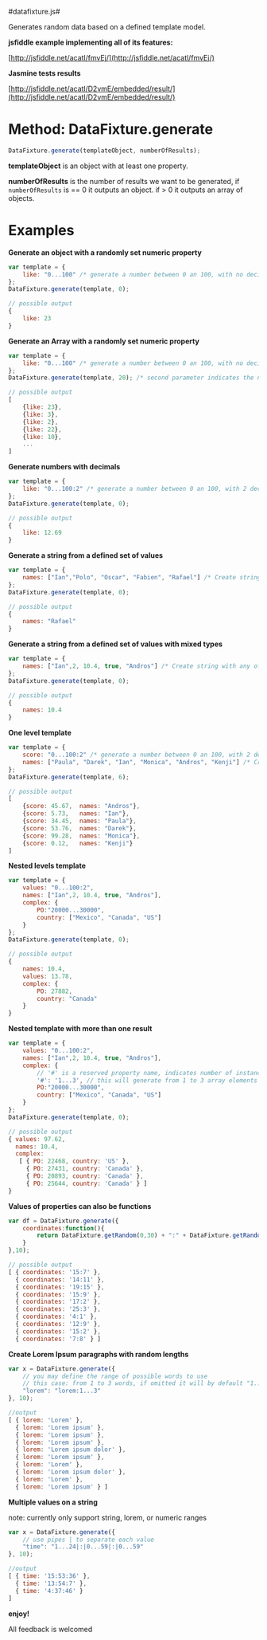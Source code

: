 #datafixture.js#

Generates random data based on a defined template model.

**jsfiddle example implementing all of its features:**

[http://jsfiddle.net/acatl/fmvEj/](http://jsfiddle.net/acatl/fmvEj/)

**Jasmine tests results**

[http://jsfiddle.net/acatl/D2vmE/embedded/result/](http://jsfiddle.net/acatl/D2vmE/embedded/result/)

# Method: DataFixture.generate

```js
DataFixture.generate(templateObject, numberOfResults);
````

**templateObject**
is an object with at least one property.

**numberOfResults**
is the number of results we want to be generated, if `numberOfResults` is == 0 it outputs an object. if > 0 it outputs an array of objects.

# Examples

**Generate an object with a randomly set numeric property**

```js
var template = {
	like: "0...100" /* generate a number between 0 an 100, with no decimals */
};
DataFixture.generate(template, 0);

// possible output
{
	like: 23
}

```

**Generate an Array with a randomly set numeric property**

```js
var template = {
	like: "0...100" /* generate a number between 0 an 100, with no decimals */
};
DataFixture.generate(template, 20); /* second parameter indicates the number of elements */

// possible output
[
	{like: 23},
	{like: 3},
	{like: 2},
	{like: 22},
	{like: 10},
	...
]

```


**Generate numbers with decimals**

```js
var template = {
	like: "0...100:2" /* generate a number between 0 an 100, with 2 decimals */
};
DataFixture.generate(template, 0);

// possible output
{
	like: 12.69
}

```

**Generate a string from a defined set of values**

```js
var template = {
	names: ["Ian","Polo", "Oscar", "Fabien", "Rafael"] /* Create string with any of the values from the array */
};
DataFixture.generate(template, 0);

// possible output
{
	names: "Rafael"
}

```

**Generate a string from a defined set of values with mixed types**

```js
var template = {
	names: ["Ian",2, 10.4, true, "Andros"] /* Create string with any of the values from the array */
};
DataFixture.generate(template, 0);

// possible output
{
	names: 10.4
}

```

**One level template**

```js
var template = {
	score: "0...100:2" /* generate a number between 0 an 100, with 2 decimals */
	names: ["Paula", "Darek", "Ian", "Monica", "Andros", "Kenji"] /* Create string with any of the values from the array */
};
DataFixture.generate(template, 6);

// possible output
[
	{score: 45.67,	names: "Andros"},
	{score: 5.73,	names: "Ian"},
	{score: 34.45,	names: "Paula"},
	{score: 53.76,	names: "Darek"},
	{score: 99.28,	names: "Monica"},
	{score: 0.12,	names: "Kenji"}
]

```


**Nested levels template**

```js
var template = {
	values: "0...100:2", 
	names: ["Ian",2, 10.4, true, "Andros"], 
	complex: {
		PO:"20000...30000",
		country: ["Mexico", "Canada", "US"]
	}
};
DataFixture.generate(template, 0);

// possible output
{
	names: 10.4,
	values: 13.78,
	complex: {
		PO: 27882,
		country: "Canada"
	}
}

```

**Nested template with more than one result**

```js
var template = {
	values: "0...100:2", 
	names: ["Ian",2, 10.4, true, "Andros"], 
	complex: {
        // '#' is a reserved property name, indicates number of instances
		'#': '1...3', // this will generate from 1 to 3 array elements
		PO:"20000...30000",
		country: ["Mexico", "Canada", "US"]
	}
};
DataFixture.generate(template, 0);

// possible output
{ values: 97.62,
  names: 10.4,
  complex: 
   [ { PO: 22468, country: 'US' },
     { PO: 27431, country: 'Canada' },
     { PO: 20893, country: 'Canada' },
     { PO: 25644, country: 'Canada' } ] 
}

```

**Values of properties can also be functions**

```js
var df = DataFixture.generate({
	coordinates:function(){
		return DataFixture.getRandom(0,30) + ":" + DataFixture.getRandom(0,15);
	}
},10);

// possible output
[ { coordinates: '15:7' },
  { coordinates: '14:11' },
  { coordinates: '19:15' },
  { coordinates: '15:9' },
  { coordinates: '17:2' },
  { coordinates: '25:3' },
  { coordinates: '4:1' },
  { coordinates: '12:9' },
  { coordinates: '15:2' },
  { coordinates: '7:8' } ]
```
**Create Lorem Ipsum paragraphs with random lengths**

```js
var x = DataFixture.generate({
	// you may define the range of possible words to use
	// this case: from 1 to 3 words, if omitted it will by default "1...10"
	"lorem": "lorem:1...3"
}, 10);

//output
[ { lorem: 'Lorem' },
  { lorem: 'Lorem ipsum' },
  { lorem: 'Lorem ipsum' },
  { lorem: 'Lorem ipsum' },
  { lorem: 'Lorem ipsum dolor' },
  { lorem: 'Lorem ipsum' },
  { lorem: 'Lorem' },
  { lorem: 'Lorem ipsum dolor' },
  { lorem: 'Lorem' },
  { lorem: 'Lorem ipsum' } ]
```


**Multiple values on a string**

note: currently only support string, lorem, or numeric ranges

```js
var x = DataFixture.generate({
    // use pipes | to separate each value
    "time": "1...24|:|0...59|:|0...59"
}, 10);

//output
[ { time: '15:53:36' },
  { time: '13:54:7' },
  { time: '4:37:46' }
]
```

**enjoy!**

All feedback is welcomed




